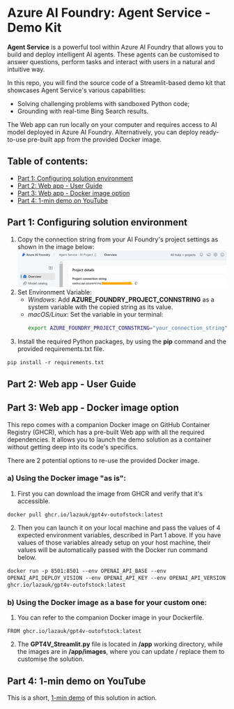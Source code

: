 # Azure AI Foundry: Agent Service - Demo Kit

**Agent Service** is a powerful tool within Azure AI Foundry that allows you to build and deploy intelligent AI agents. These agents can be customised to answer questions, perform tasks and interact with users in a natural and intuitive way.

In this repo, you will find the source code of a Streamlit-based demo kit that showcases Agent Service's various capabilities:
- Solving challenging problems with sandboxed Python code;
- Grounding with real-time Bing Search results.

The Web app can run locally on your computer and requires access to AI model deployed in Azure AI Foundry. Alternatively, you can deploy ready-to-use pre-built app from the provided Docker image.

## Table of contents:
- [Part 1: Configuring solution environment](https://github.com/LazaUK/AIFoundry-AgentService-Streamlit#part-1-configuring-solution-environment)
- [Part 2: Web app - User Guide]()
- [Part 3: Web app - Docker image option]()
- [Part 4: 1-min demo on YouTube]()

## Part 1: Configuring solution environment
1. Copy the connection string from your AI Foundry's project settings as shown in the image below:
![config_foundry_conn_string](images/foundry_conn_string.png)
2. Set Environment Variable:
    - _Windows_: Add **AZURE_FOUNDRY_PROJECT_CONNSTRING** as a system variable with the copied string as its value.
    - _macOS/Linux_: Set the variable in your terminal:
      ``` bash
      export AZURE_FOUNDRY_PROJECT_CONNSTRING="your_connection_string"
      ```
3. Install the required Python packages, by using the **pip** command and the provided requirements.txt file.
```
pip install -r requirements.txt
```

## Part 2: Web app - User Guide

## Part 3: Web app - Docker image option
This repo comes with a companion Docker image on GitHub Container Registry (GHCR), which has a pre-built Web app with all the required dependencies. It allows you to launch the demo solution as a container without getting deep into its code's specifics.

There are 2 potential options to re-use the provided Docker image.

### a) Using the Docker image "as is":
1. First you can download the image from GHCR and verify that it's accessible.
```
docker pull ghcr.io/lazauk/gpt4v-outofstock:latest
```
2. Then you can launch it on your local machine and pass the values of 4 expected environment variables, described in Part 1 above. If you have values of those variables already setup on your host machine, their values will be automatically passed with the Docker run command below.
```
docker run -p 8501:8501 --env OPENAI_API_BASE --env OPENAI_API_DEPLOY_VISION --env OPENAI_API_KEY --env OPENAI_API_VERSION ghcr.io/lazauk/gpt4v-outofstock:latest
```

### b) Using the Docker image as a base for your custom one:
1. You can refer to the companion Docker image in your Dockerfile.
```
FROM ghcr.io/lazauk/gpt4v-outofstock:latest
```
2. The **GPT4V_Streamlit.py** file is located in **/app** working directory, while the images are in **/app/images**, where you can update / replace them to customise the solution.

## Part 4: 1-min demo on YouTube
This is a short, [1-min demo]() of this solution in action.
